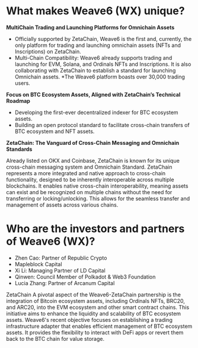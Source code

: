 # What makes Weave6 (WX) unique? 

**MultiChain Trading and Launching Platforms for Omnichain Assets**

* Officially supported by ZetaChain, Weave6 is the first and, currently, the only platform for trading and launching omnichain assets (NFTs and Inscriptions) on ZetaChain.
* Multi-Chain Compatibility: Weave6 already supports trading and launching for EVM, Solana, and Ordinals NFTs and Inscriptions. It is also collaborating with ZetaChain to establish a standard for launching Omnichain assets.
*The Weave6 platform boasts over 30,000 trading users.

**Focus on BTC Ecosystem Assets, Aligned with ZetaChain’s Technical Roadmap**

* Developing the first-ever decentralized indexer for BTC ecosystem assets.
* Building an open protocol standard to facilitate cross-chain transfers of BTC ecosystem and NFT assets.   

**ZetaChain: The Vanguard of Cross-Chain Messaging and Omnichain Standards**

Already listed on OKX and Coinbase, ZetaChain is known for its unique cross-chain messaging system and Omnichain Standard. ZetaChain represents a more integrated and native approach to cross-chain functionality, designed to be inherently interoperable across multiple blockchains. It enables native cross-chain interoperability, meaning assets can exist and be recognized on multiple chains without the need for transferring or locking/unlocking. This allows for the seamless transfer and management of assets across various chains.       

# Who are the investors and partners of Weave6 (WX)?

* Zhen Cao: Partner of Republic Crypto
* Mapleblock Capital
* Xi Li: Managing Partner of LD Capital
* Qinwen: Council Member of Polkadot & Web3 Foundation
* Lucia Zhang: Partner of Arcanum Capital

ZetaChain A pivotal aspect of the Weave6-ZetaChain partnership is the integration of Bitcoin ecosystem assets, including Ordinals NFTs, BRC20, and ARC20, into the EVM ecosystem and other smart contract chains. This initiative aims to enhance the liquidity and scalability of BTC ecosystem assets. Weave6's recent objective focuses on establishing a trading infrastructure adapter that enables efficient management of BTC ecosystem assets. It provides the flexibility to interact with DeFi apps or revert them back to the BTC chain for value storage.     
